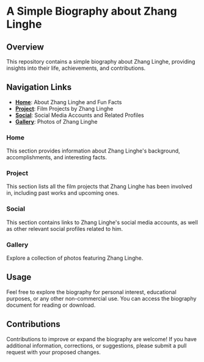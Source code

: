 # A Simple Biography about Zhang Linghe

## Overview
This repository contains a simple biography about Zhang Linghe, providing insights into their life, achievements, and contributions.

## Navigation Links
- **[Home](https://wengnong.github.io/simplebiography/index.html)**: About Zhang Linghe and Fun Facts
- **[Project](https://wengnong.github.io/simplebiography/index2.html)**: Film Projects by Zhang Linghe
- **[Social](https://wengnong.github.io/simplebiography/index3.html)**: Social Media Accounts and Related Profiles
- **[Gallery](https://wengnong.github.io/simplebiography/index4.html)**: Photos of Zhang Linghe

### Home
This section provides information about Zhang Linghe's background, accomplishments, and interesting facts.

### Project
This section lists all the film projects that Zhang Linghe has been involved in, including past works and upcoming ones.

### Social
This section contains links to Zhang Linghe's social media accounts, as well as other relevant social profiles related to him.

### Gallery
Explore a collection of photos featuring Zhang Linghe.

## Usage
Feel free to explore the biography for personal interest, educational purposes, or any other non-commercial use. You can access the biography document for reading or download.

## Contributions
Contributions to improve or expand the biography are welcome! If you have additional information, corrections, or suggestions, please submit a pull request with your proposed changes.
